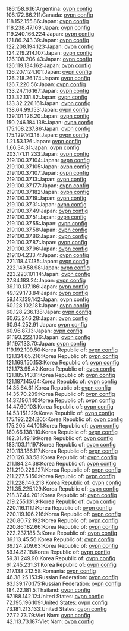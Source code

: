 186.158.6.16:Argentina: [ovpn config](vpn/186_158_6_16.ovpn)  
108.172.66.211:Canada: [ovpn config](vpn/108_172_66_211.ovpn)  
118.152.155.86:Japan: [ovpn config](vpn/118_152_155_86.ovpn)  
118.238.47.169:Japan: [ovpn config](vpn/118_238_47_169.ovpn)  
119.240.166.224:Japan: [ovpn config](vpn/119_240_166_224.ovpn)  
121.86.243.39:Japan: [ovpn config](vpn/121_86_243_39.ovpn)  
122.208.194.123:Japan: [ovpn config](vpn/122_208_194_123.ovpn)  
124.219.214.107:Japan: [ovpn config](vpn/124_219_214_107.ovpn)  
126.108.206.43:Japan: [ovpn config](vpn/126_108_206_43.ovpn)  
126.119.134.162:Japan: [ovpn config](vpn/126_119_134_162.ovpn)  
126.207.124.101:Japan: [ovpn config](vpn/126_207_124_101.ovpn)  
126.218.26.174:Japan: [ovpn config](vpn/126_218_26_174.ovpn)  
126.7.220.56:Japan: [ovpn config](vpn/126_7_220_56.ovpn)  
133.247.16.167:Japan: [ovpn config](vpn/133_247_16_167.ovpn)  
133.32.131.82:Japan: [ovpn config](vpn/133_32_131_82.ovpn)  
133.32.226.161:Japan: [ovpn config](vpn/133_32_226_161.ovpn)  
138.64.99.153:Japan: [ovpn config](vpn/138_64_99_153.ovpn)  
139.101.126.20:Japan: [ovpn config](vpn/139_101_126_20.ovpn)  
150.246.184.138:Japan: [ovpn config](vpn/150_246_184_138.ovpn)  
175.108.237.86:Japan: [ovpn config](vpn/175_108_237_86.ovpn)  
175.129.143.18:Japan: [ovpn config](vpn/175_129_143_18.ovpn)  
1.21.53.126:Japan: [ovpn config](vpn/1_21_53_126.ovpn)  
1.66.34.31:Japan: [ovpn config](vpn/1_66_34_31.ovpn)  
203.171.11.233:Japan: [ovpn config](vpn/203_171_11_233.ovpn)  
219.100.37.104:Japan: [ovpn config](vpn/219_100_37_104.ovpn)  
219.100.37.105:Japan: [ovpn config](vpn/219_100_37_105.ovpn)  
219.100.37.107:Japan: [ovpn config](vpn/219_100_37_107.ovpn)  
219.100.37.13:Japan: [ovpn config](vpn/219_100_37_13.ovpn)  
219.100.37.177:Japan: [ovpn config](vpn/219_100_37_177.ovpn)  
219.100.37.182:Japan: [ovpn config](vpn/219_100_37_182.ovpn)  
219.100.37.19:Japan: [ovpn config](vpn/219_100_37_19.ovpn)  
219.100.37.31:Japan: [ovpn config](vpn/219_100_37_31.ovpn)  
219.100.37.49:Japan: [ovpn config](vpn/219_100_37_49.ovpn)  
219.100.37.51:Japan: [ovpn config](vpn/219_100_37_51.ovpn)  
219.100.37.55:Japan: [ovpn config](vpn/219_100_37_55.ovpn)  
219.100.37.58:Japan: [ovpn config](vpn/219_100_37_58.ovpn)  
219.100.37.86:Japan: [ovpn config](vpn/219_100_37_86.ovpn)  
219.100.37.87:Japan: [ovpn config](vpn/219_100_37_87.ovpn)  
219.100.37.96:Japan: [ovpn config](vpn/219_100_37_96.ovpn)  
219.104.233.4:Japan: [ovpn config](vpn/219_104_233_4.ovpn)  
221.118.47.135:Japan: [ovpn config](vpn/221_118_47_135.ovpn)  
222.149.58.98:Japan: [ovpn config](vpn/222_149_58_98.ovpn)  
223.223.101.14:Japan: [ovpn config](vpn/223_223_101_14.ovpn)  
27.84.183.24:Japan: [ovpn config](vpn/27_84_183_24.ovpn)  
39.110.137.186:Japan: [ovpn config](vpn/39_110_137_186.ovpn)  
49.129.173.84:Japan: [ovpn config](vpn/49_129_173_84.ovpn)  
59.147.139.142:Japan: [ovpn config](vpn/59_147_139_142.ovpn)  
60.128.102.181:Japan: [ovpn config](vpn/60_128_102_181.ovpn)  
60.128.236.138:Japan: [ovpn config](vpn/60_128_236_138.ovpn)  
60.65.246.28:Japan: [ovpn config](vpn/60_65_246_28.ovpn)  
60.94.252.91:Japan: [ovpn config](vpn/60_94_252_91.ovpn)  
60.96.87.13:Japan: [ovpn config](vpn/60_96_87_13.ovpn)  
61.193.222.136:Japan: [ovpn config](vpn/61_193_222_136.ovpn)  
61.197.133.70:Japan: [ovpn config](vpn/61_197_133_70.ovpn)  
119.192.109.50:Korea Republic of: [ovpn config](vpn/119_192_109_50.ovpn)  
121.134.65.216:Korea Republic of: [ovpn config](vpn/121_134_65_216.ovpn)  
121.169.150.153:Korea Republic of: [ovpn config](vpn/121_169_150_153.ovpn)  
121.173.95.42:Korea Republic of: [ovpn config](vpn/121_173_95_42.ovpn)  
121.185.143.11:Korea Republic of: [ovpn config](vpn/121_185_143_11.ovpn)  
121.187.145.64:Korea Republic of: [ovpn config](vpn/121_187_145_64.ovpn)  
14.35.64.61:Korea Republic of: [ovpn config](vpn/14_35_64_61.ovpn)  
14.35.70.209:Korea Republic of: [ovpn config](vpn/14_35_70_209.ovpn)  
14.37.196.140:Korea Republic of: [ovpn config](vpn/14_37_196_140.ovpn)  
14.47.60.103:Korea Republic of: [ovpn config](vpn/14_47_60_103.ovpn)  
14.53.151.129:Korea Republic of: [ovpn config](vpn/14_53_151_129.ovpn)  
175.192.224.205:Korea Republic of: [ovpn config](vpn/175_192_224_205.ovpn)  
175.205.44.101:Korea Republic of: [ovpn config](vpn/175_205_44_101.ovpn)  
180.66.138.110:Korea Republic of: [ovpn config](vpn/180_66_138_110.ovpn)  
182.31.49.19:Korea Republic of: [ovpn config](vpn/182_31_49_19.ovpn)  
183.103.11.197:Korea Republic of: [ovpn config](vpn/183_103_11_197.ovpn)  
210.113.186.117:Korea Republic of: [ovpn config](vpn/210_113_186_117.ovpn)  
210.126.33.58:Korea Republic of: [ovpn config](vpn/210_126_33_58.ovpn)  
211.184.24.38:Korea Republic of: [ovpn config](vpn/211_184_24_38.ovpn)  
211.210.229.127:Korea Republic of: [ovpn config](vpn/211_210_229_127.ovpn)  
211.227.5.150:Korea Republic of: [ovpn config](vpn/211_227_5_150.ovpn)  
211.228.146.213:Korea Republic of: [ovpn config](vpn/211_228_146_213.ovpn)  
211.35.225.129:Korea Republic of: [ovpn config](vpn/211_35_225_129.ovpn)  
218.37.44.201:Korea Republic of: [ovpn config](vpn/218_37_44_201.ovpn)  
219.255.131.9:Korea Republic of: [ovpn config](vpn/219_255_131_9.ovpn)  
220.116.111.1:Korea Republic of: [ovpn config](vpn/220_116_111_1.ovpn)  
220.119.106.216:Korea Republic of: [ovpn config](vpn/220_119_106_216.ovpn)  
220.80.72.192:Korea Republic of: [ovpn config](vpn/220_80_72_192.ovpn)  
220.86.182.66:Korea Republic of: [ovpn config](vpn/220_86_182_66.ovpn)  
222.237.185.3:Korea Republic of: [ovpn config](vpn/222_237_185_3.ovpn)  
39.113.45.56:Korea Republic of: [ovpn config](vpn/39_113_45_56.ovpn)  
39.124.209.63:Korea Republic of: [ovpn config](vpn/39_124_209_63.ovpn)  
59.14.82.18:Korea Republic of: [ovpn config](vpn/59_14_82_18.ovpn)  
59.31.249.90:Korea Republic of: [ovpn config](vpn/59_31_249_90.ovpn)  
61.245.231.31:Korea Republic of: [ovpn config](vpn/61_245_231_31.ovpn)  
217.138.212.58:Romania: [ovpn config](vpn/217_138_212_58.ovpn)  
46.38.25.153:Russian Federation: [ovpn config](vpn/46_38_25_153.ovpn)  
83.139.170.175:Russian Federation: [ovpn config](vpn/83_139_170_175.ovpn)  
184.22.181.5:Thailand: [ovpn config](vpn/184_22_181_5.ovpn)  
67.188.142.12:United States: [ovpn config](vpn/67_188_142_12.ovpn)  
72.195.196.109:United States: [ovpn config](vpn/72_195_196_109.ovpn)  
73.181.213.133:United States: [ovpn config](vpn/73_181_213_133.ovpn)  
27.72.73.79:Viet Nam: [ovpn config](vpn/27_72_73_79.ovpn)  
42.113.73.187:Viet Nam: [ovpn config](vpn/42_113_73_187.ovpn)  
